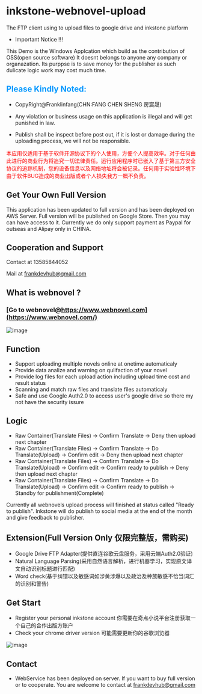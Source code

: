 # inkstone-webnovel-upload
The FTP client using to upload files to google drive and inkstone platform

- Important Notice !!!

This Demo is the Windows Applcation which build as the contribution of OSS(open source software)
It doesnt belongs to anyone any company or organazation.
Its purppse is to save money for the publisher as such dulicate logic work may cost much time.

## <font color=#0099ff >Please Kindly Noted:</font>

- CopyRight@Franklinfang(CHN:FANG CHEN SHENG 房宸晟)

- Any violation or business usage on this application is illegal and will get punished in law.

- Publish shall be inspect before post out, if it is lost or damage during the uploading process, we will not be responsible.

<font color=red >本应用仅适用于基于软件开源协议下的个人使用，方便个人提高效率。对于任何由此进行的商业行为将追究一切法律责任。运行应用程序时已嵌入了基于第三方安全协议的追踪机制，您的设备信息以及网络地址将会被记录。任何用于实验性环境下由于软件BUG造成的商业出版或者个人损失我方一概不负责。</font>

## Get Your Own Full Version
This application has been updated to full version and has been deployed on AWS Server. Full version will be published on Google Store. Then you may can have access to it. Currently we do only support payment as Paypal for outseas and Alipay only in CHINA.

## Cooperation and Support
Contact at 13585844052

Mail at frankdevhub@gmail.com

## What is webnovel ?
### [Go to webnovel@https://www.webnovel.com](https://www.webnovel.com/)
![image](https://user-images.githubusercontent.com/29160332/60699202-752cfe00-9f25-11e9-97c8-4954f45a17b7.png)

## Function
- Support uploading multiple novels online at onetime automaticaly
- Provide data analize and warning on qulifaction of your novel
- Provide log files for each upload action including upload time cost and result status
- Scanning and match raw files and translate files automaticaly
- Safe and use Google Auth2.0 to access user's google drive so there my not have the security issure

## Logic 
- Raw Container(Translate Files) -> Confirm Translate -> Deny then upload next chapter
- Raw Container(Translate Files) -> Confirm Translate -> Do Translate(Upload) -> Confirm edit -> Deny then upload next chapter
- Raw Container(Translate Files) -> Confirm Translate -> Do Translate(Upload) -> Confirm edit -> Confirm ready to publish -> Deny then upload next chapter 
- Raw Container(Translate Files) -> Confirm Translate -> Do Translate(Upload) -> Confirm edit -> Confirm ready to publish -> Standby for publishment(Complete)

Currently all webnovels upload process will finished at status called "Ready to publish". Inkstone will do publish to social media at the end of the month and give feedback to publisher.

## Extension(Full Version Only 仅限完整版，需购买)
- Google Drive FTP Adapter(提供直连谷歌云盘服务，采用云端Auth2.0验证)
- Natural Language Parsing(采用自然语言解析，进行机器学习，实现原文译文自动识别标题进行匹配)
- Word check(基于纠错以及敏感词如涉黄涉爆以及政治及种族敏感不恰当词汇的识别和警告)

## Get Start
- Register your personal inkstone account 你需要在奇点小说平台注册获取一个自己的合作出版方账户
- Check your chrome driver version 可能需要更新你的谷歌浏览器

![image](https://user-images.githubusercontent.com/29160332/60700935-60079d80-9f2c-11e9-93bf-dc45b5e236a5.png)

## Contact
- WebService has been deployed on server. If you want to buy full version or to cooperate. You are welcome to contact at frankdevhub@gmail.com

